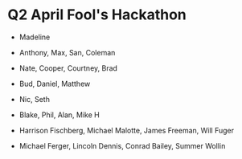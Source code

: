 # Q2 April Fool's Hackathon

* Madeline

* Anthony, Max, San, Coleman

* Nate, Cooper, Courtney, Brad

* Bud, Daniel, Matthew

* Nic, Seth

* Blake, Phil, Alan, Mike H

* Harrison Fischberg, Michael Malotte, James Freeman, Will Fuger

* Michael Ferger, Lincoln Dennis, Conrad Bailey, Summer Wollin
